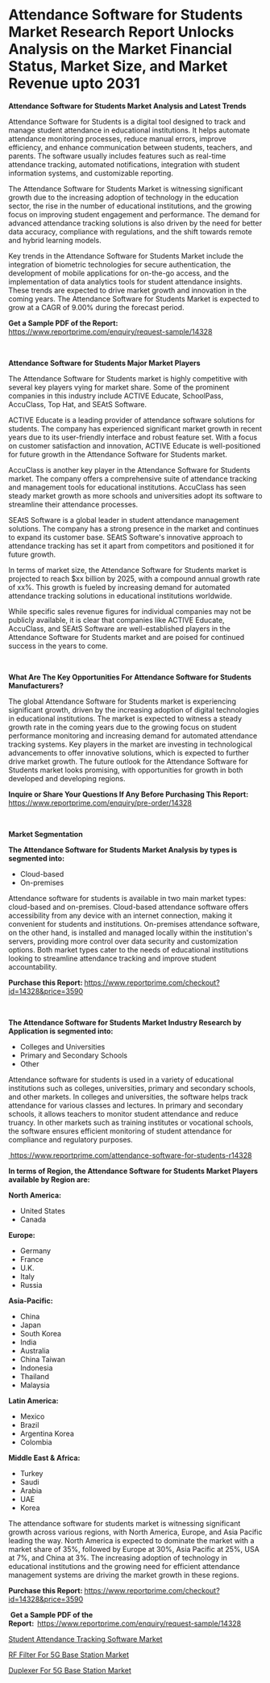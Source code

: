 <p><h1>Attendance Software for Students Market Research Report Unlocks Analysis on the Market Financial Status, Market Size, and Market Revenue upto 2031</h1></p><p><strong>Attendance Software for Students Market Analysis and Latest Trends</strong></p>
<p><p>Attendance Software for Students is a digital tool designed to track and manage student attendance in educational institutions. It helps automate attendance monitoring processes, reduce manual errors, improve efficiency, and enhance communication between students, teachers, and parents. The software usually includes features such as real-time attendance tracking, automated notifications, integration with student information systems, and customizable reporting.</p><p>The Attendance Software for Students Market is witnessing significant growth due to the increasing adoption of technology in the education sector, the rise in the number of educational institutions, and the growing focus on improving student engagement and performance. The demand for advanced attendance tracking solutions is also driven by the need for better data accuracy, compliance with regulations, and the shift towards remote and hybrid learning models.</p><p>Key trends in the Attendance Software for Students Market include the integration of biometric technologies for secure authentication, the development of mobile applications for on-the-go access, and the implementation of data analytics tools for student attendance insights. These trends are expected to drive market growth and innovation in the coming years. The Attendance Software for Students Market is expected to grow at a CAGR of 9.00% during the forecast period.</p></p>
<p><strong>Get a Sample PDF of the Report:&nbsp;</strong> <a href="https://www.reportprime.com/enquiry/request-sample/14328">https://www.reportprime.com/enquiry/request-sample/14328</a></p>
<p>&nbsp;</p>
<p><strong>Attendance Software for Students Major Market Players</strong></p>
<p><p>The Attendance Software for Students market is highly competitive with several key players vying for market share. Some of the prominent companies in this industry include ACTIVE Educate, SchoolPass, AccuClass, Top Hat, and SEAtS Software.</p><p>ACTIVE Educate is a leading provider of attendance software solutions for students. The company has experienced significant market growth in recent years due to its user-friendly interface and robust feature set. With a focus on customer satisfaction and innovation, ACTIVE Educate is well-positioned for future growth in the Attendance Software for Students market.</p><p>AccuClass is another key player in the Attendance Software for Students market. The company offers a comprehensive suite of attendance tracking and management tools for educational institutions. AccuClass has seen steady market growth as more schools and universities adopt its software to streamline their attendance processes.</p><p>SEAtS Software is a global leader in student attendance management solutions. The company has a strong presence in the market and continues to expand its customer base. SEAtS Software's innovative approach to attendance tracking has set it apart from competitors and positioned it for future growth.</p><p>In terms of market size, the Attendance Software for Students market is projected to reach $xx billion by 2025, with a compound annual growth rate of xx%. This growth is fueled by increasing demand for automated attendance tracking solutions in educational institutions worldwide.</p><p>While specific sales revenue figures for individual companies may not be publicly available, it is clear that companies like ACTIVE Educate, AccuClass, and SEAtS Software are well-established players in the Attendance Software for Students market and are poised for continued success in the years to come.</p></p>
<p>&nbsp;</p>
<p><strong>What Are The Key Opportunities For Attendance Software for Students Manufacturers?</strong></p>
<p><p>The global Attendance Software for Students market is experiencing significant growth, driven by the increasing adoption of digital technologies in educational institutions. The market is expected to witness a steady growth rate in the coming years due to the growing focus on student performance monitoring and increasing demand for automated attendance tracking systems. Key players in the market are investing in technological advancements to offer innovative solutions, which is expected to further drive market growth. The future outlook for the Attendance Software for Students market looks promising, with opportunities for growth in both developed and developing regions.</p></p>
<p><strong>Inquire or Share Your Questions If Any Before Purchasing This Report:</strong> <a href="https://www.reportprime.com/enquiry/pre-order/14328">https://www.reportprime.com/enquiry/pre-order/14328</a></p>
<p>&nbsp;</p>
<p><strong>Market Segmentation</strong></p>
<p><strong>The Attendance Software for Students Market Analysis by types is segmented into:</strong></p>
<p><ul><li>Cloud-based</li><li>On-premises</li></ul></p>
<p><p>Attendance software for students is available in two main market types: cloud-based and on-premises. Cloud-based attendance software offers accessibility from any device with an internet connection, making it convenient for students and institutions. On-premises attendance software, on the other hand, is installed and managed locally within the institution's servers, providing more control over data security and customization options. Both market types cater to the needs of educational institutions looking to streamline attendance tracking and improve student accountability.</p></p>
<p><strong>Purchase this Report:&nbsp;</strong><a href="https://www.reportprime.com/checkout?id=14328&price=3590">https://www.reportprime.com/checkout?id=14328&price=3590</a></p>
<p>&nbsp;</p>
<p><strong>The Attendance Software for Students Market Industry Research by Application is segmented into:</strong></p>
<p><ul><li>Colleges and Universities</li><li>Primary and Secondary Schools</li><li>Other</li></ul></p>
<p><p>Attendance software for students is used in a variety of educational institutions such as colleges, universities, primary and secondary schools, and other markets. In colleges and universities, the software helps track attendance for various classes and lectures. In primary and secondary schools, it allows teachers to monitor student attendance and reduce truancy. In other markets such as training institutes or vocational schools, the software ensures efficient monitoring of student attendance for compliance and regulatory purposes.</p></p>
<p><a href="https://www.reportprime.com/attendance-software-for-students-r14328">&nbsp;https://www.reportprime.com/attendance-software-for-students-r14328</a></p>
<p><strong>In terms of Region, the Attendance Software for Students Market Players available by Region are:</strong></p>
<p>
    <p> <strong> North America: </strong>
        <ul>
            <li>United States</li>
            <li>Canada</li>
        </ul>
        </p> 
    <p> <strong> Europe: </strong>
        <ul>
            <li>Germany</li>
            <li>France</li>
            <li>U.K.</li>
            <li>Italy</li>
            <li>Russia</li>
        </ul>
        </p> 
    <p> <strong> Asia-Pacific: </strong>
        <ul>
            <li>China</li>
            <li>Japan</li>
            <li>South Korea</li>
            <li>India</li>
            <li>Australia</li>
            <li>China Taiwan</li>
            <li>Indonesia</li>
            <li>Thailand</li>
            <li>Malaysia</li>
        </ul>
        </p> 
    <p> <strong> Latin America: </strong>
        <ul>
            <li>Mexico</li>
            <li>Brazil</li>
            <li>Argentina Korea</li>
            <li>Colombia</li>
        </ul>
        </p> 
    <p> <strong> Middle East & Africa: </strong>
        <ul>
            <li>Turkey</li>
            <li>Saudi</li>
            <li>Arabia</li>
            <li>UAE</li>
            <li>Korea</li>
        </ul>
    </p>
    </p>
<p><p>The attendance software for students market is witnessing significant growth across various regions, with North America, Europe, and Asia Pacific leading the way. North America is expected to dominate the market with a market share of 35%, followed by Europe at 30%, Asia Pacific at 25%, USA at 7%, and China at 3%. The increasing adoption of technology in educational institutions and the growing need for efficient attendance management systems are driving the market growth in these regions.</p></p>
<p><strong>Purchase this Report: </strong><a href="https://www.reportprime.com/checkout?id=14328&price=3590">https://www.reportprime.com/checkout?id=14328&price=3590</a></p>
<p>&nbsp;<strong>Get a Sample PDF of the Report:&nbsp;&nbsp;</strong><a href="https://www.reportprime.com/enquiry/request-sample/14328">https://www.reportprime.com/enquiry/request-sample/14328</a></p>
<p><strong></strong></p>
<p><p><a href="https://github.com/FassouRP/Market-Research-Report-List-4/blob/main/student-attendance-tracking-software-market.md">Student Attendance Tracking Software Market</a></p><p><a href="https://chivalrous-flock-a86.notion.site/RF-Filter-For-5G-Base-Station-Market-The-Key-To-Successful-Business-Strategy-Forecast-Till-2031-ed32528aec5d414a985f8aa209ad6842">RF Filter For 5G Base Station Market</a></p><p><a href="https://angry-finch-aaf.notion.site/Duplexer-For-5G-Base-Station-Market-Report-Reveals-the-Latest-Trends-And-Growth-Opportunities-of-thi-f113fa9e095f46ba94ac81f9c34041a6">Duplexer For 5G Base Station Market</a></p></p>